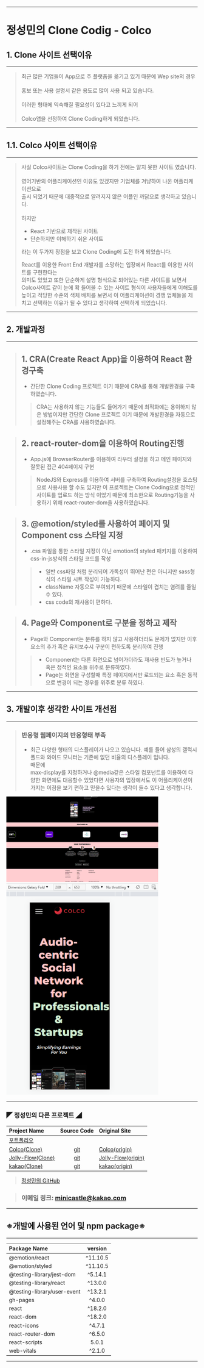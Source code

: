 - - -
# 정성민의 Clone Codig - Colco
## 1. Clone 사이트 선택이유
---
>최근 많은 기업들이 App으로 주 플랫폼을 옮기고 있기 때문에 Wep site의 경우<br><br>
>홍보 또는 사용 설명서 같은 용도로 많이 사용 되고 있습니다.<br><br>
>이러한 형태에 익숙해질 필요성이 있다고 느끼게 되어<br><br>
>Colco앱을 선정하여 Clone Coding하게 되었습니다.
---
## 1.1. Colco 사이트 선택이유
---
> 사실 Colco사이트는 Clone Coding을 하기 전에는 알지 못한 사이트 였습니다.<br><br>
> 영어기반의 어플리케이션인 이유도 있겠지만 기업체를 겨냥하여 나온 어플리케이션으로<br>
> 출시 되었기 때문에 대중적으로 알려지지 않은 어플인 까닭으로 생각하고 있습니다.<br><br>
>  하지만 
>  - React 기반으로 제작된 사이트
>  - 단순하지만 이해하기 쉬운 사이트
> 
> 라는 이 두가지 장점을 보고 Clone Coding에 도전 하게 되었습니다.
> 
> React를 이용한 Front End 개발자를 소망하는 입장에서 React를 이용한 사이트를 구현한다는<br>
> 의미도 있었고 또한 단순하게 설명 형식으로 되어있는 다른 사이트를 보면서
> Colco사이트 같이 눈에 확 들어올 수 있는 사이트 형식이 사용자들에게 이해도를 높이고
> 적당한 수준의 색체 배치를 보면서 이 어플리케이션이 경쟁 업체들을 제치고 선택하는 이유가
> 될 수 있다고 생각하여 선택하게 되었습니다.
---
## 2. 개발과정
---
>## 1. CRA(Create React App)을 이용하여 React 환경구축
> -  간단한 Clone Coding 프로젝트 이기 때문에 CRA를 통해 개발환경을 구축하였습니다.
>> CRA는 사용하지 않는 기능들도 들어가기 때문에 최적화에는 용이하지 않은 방법이지만 간단한 Clone 프로젝트 이기 때문에 개발환경을 자동으로 설정해주는 CRA를 사용하였습니다.

>## 2. react-router-dom을 이용하여 Routing진행
> - App.js에 BrowserRouter를 이용하여 라우터 설정을 하고 메인 페이지와 잘못된 접근 404페이지 구현
>>NodeJS와 Express를 이용하여 서버를 구축하여 Routing설정을 호스팅으로 사용사용 할 수도 있지만 이 프로젝트는 Clone Coding으로 정적인 사이트를 업로드 하는 방식 이었기 때문에 최소한으로 Routing기능을 사용하기 위해 react-router-dom을 사용하였습니다.

>## 3. @emotion/styled를 사용하여 페이지 및 Component css 스타일 지정
> - .css 파일을 통한 스타일 지정이 아닌 emotion의 styled 패키지를 이용하여 css-in-js방식의 스타일 코드를 작성
>> - 일반 css파일 처럼 분리되어 가독성이 뛰어난 편은 아니지만 sass형식의 스타일 시트 작성이 가능하다.
>> - className 자동으로 부여되기 때문에 스타일이 겹치는 염려를 줄일수 있다.
>> - css code의 재사용이 편하다.

>## 4. Page와 Component로 구분을 정하고 제작
> - Page와 Component는 분류를 하지 않고 사용하더라도 문제가 없지만 이후 요소의 추가 혹은 유지보수시 구분이 편하도록 분리하여 진행
>> - Component는 다른 화면으로 넘어가더라도 재사용 빈도가 높거나 혹은 정적인 요소들 위주로 분류하였다.
>> - Page는 화면을 구성할때 특정 페이지에서만 로드되는 요소 혹은 동적으로 변경이 되는 경우를 위주로 분류 하였다.

---
## 3. 개발이후 생각한 사이트 개선점
---
>### 반응형 웹페이지의 반응형태 부족
> - 최근 다양한 형태의 디스플레이가 나오고 있습니다. 예를 들어 삼성의 갤럭시 폴드와 와이드 모니터는 기존에 없던 비율의 디스플레이 입니다.  
> 때문에 <br>max-display를 지정하거나 @media같은 스타일 컴포넌트를 이용하여 다양한 화면에도 대응할수 있었다면 사용자의 입장에서도 이 어플리케이션이 가지는 이점을 보기 편하고 믿을수 있다는 생각이 들수 있다고 생각합니다. <br>

<img src="https://github.com/minicastle/Clone-Colco/blob/master/readmeimage/crop%20test.PNG" width=400px>
<img src="https://github.com/minicastle/Clone-Colco/blob/master/readmeimage/phone%20test.PNG" width=400px>

---
### ◤ 정성민의 다른 프로젝트 ◢
| Project Name              | Source Code           | Original Site             |
| :--                       | :--:                  | :--                       |
|[포트폴리오](https://minicastle.github.io/portpolio/)|||
|[Colco(Clone)](https://minicastle.github.io/Clone-Colco/)|[git](https://github.com/minicastle/Clone-Colco)|[Colco(origin)](https://colco.app/)|
|[Jolly-Flow(Clone)](https://minicastle.github.io/Clone-JollyFlow/)|[git](https://github.com/minicastle/Clone-JollyFlow)|[Jolly-Flow(origin)](https://jollyflow.webflow.io/)|
|[kakao(Clone)](https://minicastle.github.io/Clone-Kakao/)|[git](https://github.com/minicastle/Clone-kakao)|[kakao(origin)](https://www.kakaocorp.com/page/)|

> [정성민의 GitHub](https://github.com/minicastle)

> ### 이메일 링크: <minicastle@kakao.com>
---
## ※개발에 사용된 언어 및 npm package※
---
|Package Name                 | version  |
| :--                         | :--:     |
| @emotion/react              | ^11.10.5 |
| @emotion/styled             | ^11.10.5 |
| @testing-library/jest-dom   | ^5.14.1  |
| @testing-library/react      | ^13.0.0  |
| @testing-library/user-event | ^13.2.1  |
| gh-pages                    | ^4.0.0   |
| react                       | ^18.2.0  |
| react-dom                   | ^18.2.0  |
| react-icons                 | ^4.7.1   |
| react-router-dom            | ^6.5.0   |
| react-scripts               | 5.0.1    |
| web-vitals                  | ^2.1.0  |
---